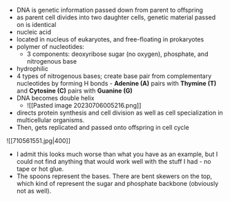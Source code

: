 - DNA is genetic information passed down from parent to offspring
- as parent cell divides into two daughter cells, genetic material passed on is identical
- nucleic acid
- located in nucleus of eukaryotes, and free-floating in prokaryotes
- polymer of nucleotides:
	- 3 components: deoxyribose sugar (no oxygen), phosphate, and nitrogenous base
- hydrophilic
- 4 types of nitrogenous bases; create base pair from complementary nucleotides by forming H bonds - **Adenine (A)** pairs with **Thymine (T)** and **Cytosine (C)** pairs with **Guanine (G)**
- DNA becomes double helix
	- ![[Pasted image 20230706005216.png]]
- directs protein synthesis and cell division as well as cell specialization in multicellular organisms.
- Then, gets replicated and passed onto offspring in cell cycle





![[710561551.jpg|400]]
- I admit this looks much worse than what you have as an example, but I could not find anything that would work well with the stuff I had - no tape or hot glue.
- The spoons represent the bases. There are bent skewers on the top, which kind of represent the sugar and phosphate backbone (obviously not as well). 